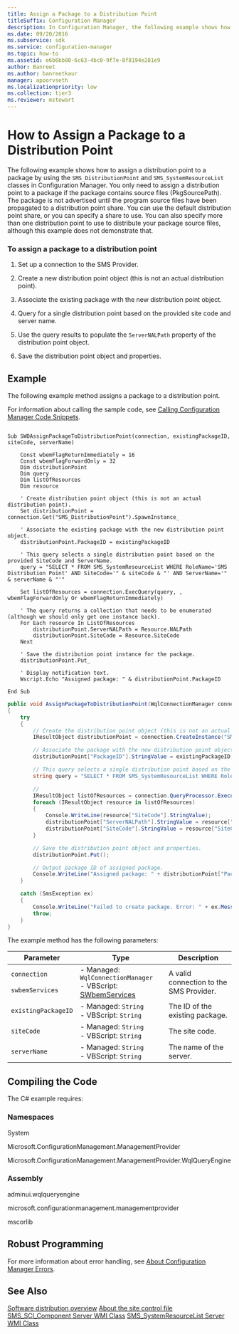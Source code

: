```yaml
---
title: Assign a Package to a Distribution Point
titleSuffix: Configuration Manager
description: In Configuration Manager, the following example shows how to assign a distribution point to a package by using the SMS_DistributionPoint and SMS_SystemResourceList classes.
ms.date: 09/20/2016
ms.subservice: sdk
ms.service: configuration-manager
ms.topic: how-to
ms.assetid: e6b6bb80-6c63-4bc0-9f7e-8f8194e281e9
author: Banreet
ms.author: banreetkaur
manager: apoorvseth
ms.localizationpriority: low
ms.collection: tier3
ms.reviewer: mstewart
---
```

# How to Assign a Package to a Distribution Point
The following example shows how to assign a distribution point to a package by using the `SMS_DistributionPoint` and `SMS_SystemResourceList` classes in Configuration Manager. You only need to assign a distribution point to a package if the package contains source files (PkgSourcePath). The package is not advertised until the program source files have been propagated to a distribution point share. You can use the default distribution point share, or you can specify a share to use. You can also specify more than one distribution point to use to distribute your package source files, although this example does not demonstrate that.

### To assign a package to a distribution point

1.  Set up a connection to the SMS Provider.

2.  Create a new distribution point object (this is not an actual distribution point).

3.  Associate the existing package with the new distribution point object.

4.  Query for a single distribution point based on the provided site code and server name.

5.  Use the query results to populate the `ServerNALPath` property of the distribution point object.

6.  Save the distribution point object and properties.

## Example
 The following example method assigns a package to a distribution point.

 For information about calling the sample code, see [Calling Configuration Manager Code Snippets](../../../../develop/core/understand/calling-code-snippets.md).

```vbs

Sub SWDAssignPackageToDistributionPoint(connection, existingPackageID, siteCode, serverName)

    Const wbemFlagReturnImmediately = 16
    Const wbemFlagForwardOnly = 32
    Dim distributionPoint
    Dim query
    Dim listOfResources
    Dim resource

    ' Create distribution point object (this is not an actual distribution point).
    Set distributionPoint = connection.Get("SMS_DistributionPoint").SpawnInstance_

    ' Associate the existing package with the new distribution point object.
    distributionPoint.PackageID = existingPackageID

    ' This query selects a single distribution point based on the provided SiteCode and ServerName.
    query = "SELECT * FROM SMS_SystemResourceList WHERE RoleName='SMS Distribution Point' AND SiteCode='" & siteCode & "' AND ServerName='" & serverName & "'"

    Set listOfResources = connection.ExecQuery(query, , wbemFlagForwardOnly Or wbemFlagReturnImmediately)

    ' The query returns a collection that needs to be enumerated (although we should only get one instance back).
    For Each resource In ListOfResources
        distributionPoint.ServerNALPath = Resource.NALPath
        distributionPoint.SiteCode = Resource.SiteCode
    Next

    ' Save the distribution point instance for the package.
    distributionPoint.Put_

    ' Display notification text.
    Wscript.Echo "Assigned package: " & distributionPoint.PackageID

End Sub
```

```c#
public void AssignPackageToDistributionPoint(WqlConnectionManager connection, string existingPackageID, string siteCode, string serverName)
{
    try
    {
        // Create the distribution point object (this is not an actual distribution point).
        IResultObject distributionPoint = connection.CreateInstance("SMS_DistributionPoint");

        // Associate the package with the new distribution point object.
        distributionPoint["PackageID"].StringValue = existingPackageID;

        // This query selects a single distribution point based on the provided siteCode and serverName.
        string query = "SELECT * FROM SMS_SystemResourceList WHERE RoleName='SMS Distribution Point' AND SiteCode='" + siteCode + "' AND ServerName='" + serverName + "'";

        //
        IResultObject listOfResources = connection.QueryProcessor.ExecuteQuery(query);
        foreach (IResultObject resource in listOfResources)
        {
            Console.WriteLine(resource["SiteCode"].StringValue);
            distributionPoint["ServerNALPath"].StringValue = resource["NALPath"].StringValue;
            distributionPoint["SiteCode"].StringValue = resource["SiteCode"].StringValue;
        }

        // Save the distribution point object and properties.
        distributionPoint.Put();

        // Output package ID of assigned package.
        Console.WriteLine("Assigned package: " + distributionPoint["PackageID"].StringValue);
    }

    catch (SmsException ex)
    {
        Console.WriteLine("Failed to create package. Error: " + ex.Message);
        throw;
    }
}
```

 The example method has the following parameters:

|Parameter|Type|Description|
|---------------|----------|-----------------|
|`connection`<br /><br /> `swbemServices`|-   Managed: `WqlConnectionManager`<br />-   VBScript: [SWbemServices](/windows/win32/wmisdk/swbemservices)|A valid connection to the SMS Provider.|
|`existingPackageID`|-   Managed: `String`<br />-   VBScript: `String`|The ID of the existing package.|
|`siteCode`|-   Managed: `String`<br />-   VBScript: `String`|The site code.|
|`serverName`|-   Managed: `String`<br />-   VBScript: `String`|The name of the server.|

## Compiling the Code
 The C# example requires:

### Namespaces
 System

 Microsoft.ConfigurationManagement.ManagementProvider

 Microsoft.ConfigurationManagement.ManagementProvider.WqlQueryEngine

### Assembly
 adminui.wqlqueryengine

 microsoft.configurationmanagement.managementprovider

 mscorlib

## Robust Programming
 For more information about error handling, see [About Configuration Manager Errors](../../../../develop/core/understand/about-configuration-manager-errors.md).

## See Also
 [Software distribution overview](software-distribution-overview.md)
 [About the site control file](../../understand/about-the-configuration-manager-site-control-file.md)
 [SMS_SCI_Component Server WMI Class](../../../../develop/reference/core/servers/configure/sms_sci_component-server-wmi-class.md)
 [SMS_SystemResourceList Server WMI Class](../../../../develop/reference/core/servers/configure/sms_systemresourcelist-server-wmi-class.md)
